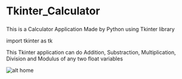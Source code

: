 # Tkinter_Calculator
###
This is a Calculator Application Made by Python using Tkinter library

import tkinter as tk

This Tkinter application can do Addition, Substraction, Multiplication, Division and Modulus
of any two float variables

![alt home](https://valiant-terminator.github.io/Tkinter_Calculator/Calculator_Tkinter.jpeg)
```
